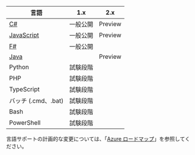 |言語                                 |1.x         |2.x|
|-----------------------------------------|------------|---|
|[C#](../articles/azure-functions/functions-reference-csharp.md)|一般公開|Preview|
|[JavaScript](../articles/azure-functions/functions-reference-node.md)|一般公開|Preview|
|[F#](../articles/azure-functions/functions-reference-fsharp.md)|一般公開||
|[Java](../articles/azure-functions/functions-reference-java.md)||Preview|
|Python              |試験段階||
|PHP                 |試験段階||
|TypeScript          |試験段階||
|バッチ (.cmd、.bat)  |試験段階||
|Bash                |試験段階||
|PowerShell          |試験段階||

言語サポートの計画的な変更については、「[Azure ロードマップ](https://azure.microsoft.com/roadmap/?tag=functions)」を参照してください。